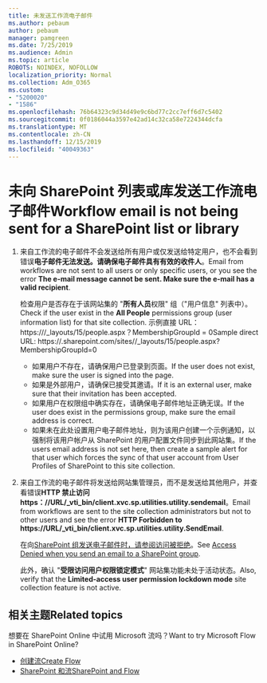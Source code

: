 ```yaml
---
title: 未发送工作流电子邮件
ms.author: pebaum
author: pebaum
manager: pamgreen
ms.date: 7/25/2019
ms.audience: Admin
ms.topic: article
ROBOTS: NOINDEX, NOFOLLOW
localization_priority: Normal
ms.collection: Adm_O365
ms.custom:
- "5200020"
- "1586"
ms.openlocfilehash: 76b64323c9d34d49e9c6bd77c2cc7eff6d7c5402
ms.sourcegitcommit: 0f0186044a3597e42ad14c32ca58e7224344dcfa
ms.translationtype: MT
ms.contentlocale: zh-CN
ms.lasthandoff: 12/15/2019
ms.locfileid: "40049363"
---
```

# <a name="workflow-email-is-not-being-sent-for-a-sharepoint-list-or-library"></a><span data-ttu-id="4fb19-102">未向 SharePoint 列表或库发送工作流电子邮件</span><span class="sxs-lookup"><span data-stu-id="4fb19-102">Workflow email is not being sent for a SharePoint list or library</span></span>

1. <span data-ttu-id="4fb19-103">来自工作流的电子邮件不会发送给所有用户或仅发送给特定用户，也不会看到错误**电子邮件无法发送。请确保电子邮件具有有效的收件人**。</span><span class="sxs-lookup"><span data-stu-id="4fb19-103">Email from workflows are not sent to all users or only specific users, or you see the error **The e-mail message cannot be sent. Make sure the e-mail has a valid recipient**.</span></span>

    <span data-ttu-id="4fb19-104">检查用户是否存在于该网站集的 "**所有人员**权限" 组（"用户信息" 列表中）。</span><span class="sxs-lookup"><span data-stu-id="4fb19-104">Check if the user exist in the **All People** permissions group (user information list) for that site collection.</span></span>  <span data-ttu-id="4fb19-105">示例直接 URL： https://<tenant><sitename>/_layouts/15/people.aspx？MembershipGroupId = 0</span><span class="sxs-lookup"><span data-stu-id="4fb19-105">Sample direct URL: https://<tenant>.sharepoint.com/sites/<sitename>/_layouts/15/people.aspx?MembershipGroupId=0</span></span>

    - <span data-ttu-id="4fb19-106">如果用户不存在，请确保用户已登录到页面。</span><span class="sxs-lookup"><span data-stu-id="4fb19-106">If the user does not exist, make sure the user is signed into the page.</span></span> 
    - <span data-ttu-id="4fb19-107">如果是外部用户，请确保已接受其邀请。</span><span class="sxs-lookup"><span data-stu-id="4fb19-107">If it is an external user, make sure that their invitation has been accepted.</span></span>
    - <span data-ttu-id="4fb19-108">如果用户在权限组中确实存在，请确保电子邮件地址正确无误。</span><span class="sxs-lookup"><span data-stu-id="4fb19-108">If the user does exist in the permissions group, make sure the email address is correct.</span></span>
    - <span data-ttu-id="4fb19-109">如果未在此处设置用户电子邮件地址，则为该用户创建一个示例通知，以强制将该用户帐户从 SharePoint 的用户配置文件同步到此网站集。</span><span class="sxs-lookup"><span data-stu-id="4fb19-109">If the users email address is not set here, then create a sample alert for that user which forces the sync of that user account from User Profiles of SharePoint to this site collection.</span></span>
 
2. <span data-ttu-id="4fb19-110">来自工作流的电子邮件将发送给网站集管理员，而不是发送给其他用户，并查看错误**HTTP 禁止访问<span>https：</span>//URL/_vti_bin/client.xvc.sp.utilities.utility.sendemail**。</span><span class="sxs-lookup"><span data-stu-id="4fb19-110">Email from workflows are sent to the site collection administrators but not to other users and see the error **HTTP Forbidden to <span>https:</span>//URL/_vti_bin/client.xvc.sp.utilities.utility.SendEmail**.</span></span>
 

    <span data-ttu-id="4fb19-111">在向[SharePoint 组发送电子邮件时，请参阅访问被拒绝](https://docs.microsoft.com/sharepoint/support/sharing-and-permissions/access-denied-when-send-an-email-to-groups)。</span><span class="sxs-lookup"><span data-stu-id="4fb19-111">See [Access Denied when you send an email to a SharePoint group](https://docs.microsoft.com/sharepoint/support/sharing-and-permissions/access-denied-when-send-an-email-to-groups).</span></span>

    <span data-ttu-id="4fb19-112">此外，确认 "**受限访问用户权限锁定模式**" 网站集功能未处于活动状态。</span><span class="sxs-lookup"><span data-stu-id="4fb19-112">Also, verify that the **Limited-access user permission lockdown mode** site collection feature is not active.</span></span>


## <a name="related-topics"></a><span data-ttu-id="4fb19-113">相关主题</span><span class="sxs-lookup"><span data-stu-id="4fb19-113">Related topics</span></span>
<span data-ttu-id="4fb19-114">想要在 SharePoint Online 中试用 Microsoft 流吗？</span><span class="sxs-lookup"><span data-stu-id="4fb19-114">Want to try Microsoft Flow in SharePoint Online?</span></span>
- [<span data-ttu-id="4fb19-115">创建流</span><span class="sxs-lookup"><span data-stu-id="4fb19-115">Create Flow</span></span>](https://support.office.com/article/Create-a-flow-for-a-list-or-library-in-SharePoint-Online-or-OneDrive-for-Business-a9c3e03b-0654-46af-a254-20252e580d01) 
- [<span data-ttu-id="4fb19-116">SharePoint 和流</span><span class="sxs-lookup"><span data-stu-id="4fb19-116">SharePoint and Flow</span></span>](https://flow.microsoft.com/blog/sharepoint-and-flow/) 


